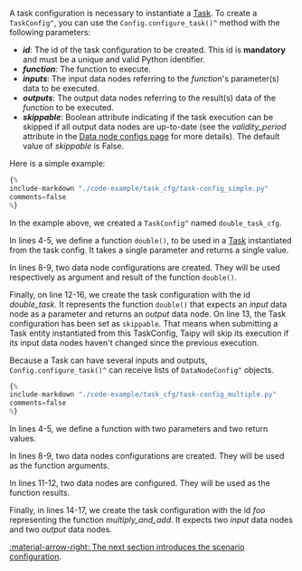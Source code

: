 A task configuration is necessary to instantiate a [Task](../concepts/task.md). To create a
`TaskConfig^`, you can use the `Config.configure_task()^` method with the following parameters:

- _**id**_: The id of the task configuration to be created. This id is **mandatory** and must be a unique and valid
  Python identifier.
- _**function**_: The function to execute.
- _**inputs**_: The input data nodes referring to the *function*'s parameter(s) data to be executed.
- _**outputs**_: The output data nodes referring to the result(s) data of the *function* to be executed.
- _**skippable**_: Boolean attribute indicating if the task execution can be skipped if all output
  data nodes are up-to-date (see the *validity_period* attribute in the
  [Data node configs page](../config/data-node-config.md) for more details). The default value of
  *skippable* is False.

Here is a simple example:

```python linenums="1"
{%
include-markdown "./code-example/task_cfg/task-config_simple.py"
comments=false
%}
```

In the example above, we created a `TaskConfig^` named `double_task_cfg`.

In lines 4-5, we define a function `double()`, to be used in a [Task](../concepts/task.md)
instantiated from the task config. It takes a single parameter and returns a single value.

In lines 8-9, two data node configurations are created. They will be used respectively as
argument and result of the function `double()`.

Finally, on line 12-16, we create the task configuration with the id *double_task*. It
represents the function `double()` that expects an *input* data node as a parameter and
returns an *output* data node. On line 13, the Task configuration has been set as `skippable`.
That means when submitting a Task entity instantiated from this TaskConfig, Taipy will skip
its execution if its input data nodes haven't changed since the previous execution.

Because a Task can have several inputs and outputs, `Config.configure_task()^` can receive
lists of `DataNodeConfig^` objects.

```python linenums="1"
{%
include-markdown "./code-example/task_cfg/task-config_multiple.py"
comments=false
%}
```

In lines 4-5, we define a function with two parameters and two return values.

In lines 8-9, two data nodes configurations are created. They will be used as the
function arguments.

In lines 11-12, two data nodes are configured. They will be used as the function results.

Finally, in lines 14-17, we create the task configuration with the id *foo* representing
the function *multiply_and_add*. It expects two *input* data nodes and two *output* data nodes.

[:material-arrow-right: The next section introduces the scenario configuration](../TODO%20configuration/scenario-config.md).
